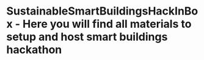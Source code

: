 # SustainableSmartBuildingsHackInBox - Here you will find all materials to setup and host smart buildings hackathon
